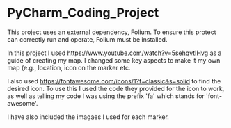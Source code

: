 # PyCharm_Coding_Project

This project uses an external dependency, Folium. To ensure this protect can correctly run and operate, Folium must be installed.

In this project I used https://www.youtube.com/watch?v=5sehqvtIHvg as a guide of creating my map. I changed some key aspects to make it my own map 
(e.g., location, icon on the marker etc.

I also used https://fontawesome.com/icons/1?f=classic&s=solid to find the desired icon. To use this I used the code they provided for the icon to work,
as well as telling my code I was using the prefix 'fa' which stands for 'font-awesome'.

I have also included the imagaes I used for each marker.
